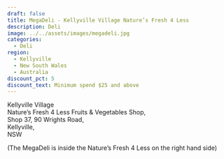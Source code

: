 ```yaml
---
draft: false
title: MegaDeli - Kellyville Village Nature’s Fresh 4 Less
description: Deli
image: ../../assets/images/megadeli.jpg
categories:
  - Deli
region:
  - Kellyville
  - New South Wales
  - Australia
discount_pct: 5
discount_text: Minimum spend $25 and above
---
```

Kellyville Village\
Nature’s Fresh 4 Less Fruits & Vegetables Shop,\
Shop 37, 90 Wrights Road,\
Kellyville,\
NSW

(The MegaDeli is inside the Nature’s Fresh 4 Less on the right hand side)
